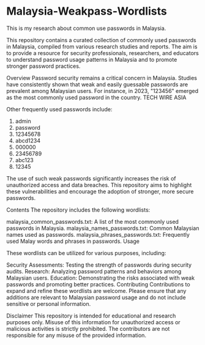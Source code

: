# Malaysia-Weakpass-Wordlists
This is my research about common use passwords in Malaysia.

This repository contains a curated collection of commonly used passwords in Malaysia, compiled from various research studies and reports. The aim is to provide a resource for security professionals, researchers, and educators to understand password usage patterns in Malaysia and to promote stronger password practices.

Overview
Password security remains a critical concern in Malaysia. Studies have consistently shown that weak and easily guessable passwords are prevalent among Malaysian users. For instance, in 2023, "123456" emerged as the most commonly used password in the country. 
TECH WIRE ASIA

Other frequently used passwords include:

1. admin
2. password
3. 12345678
4. abcd1234
5. 000000
6. 23456789
7. abc123
8. 12345

The use of such weak passwords significantly increases the risk of unauthorized access and data breaches. This repository aims to highlight these vulnerabilities and encourage the adoption of stronger, more secure passwords.

Contents
The repository includes the following wordlists:

malaysia_common_passwords.txt: A list of the most commonly used passwords in Malaysia.
malaysia_names_passwords.txt: Common Malaysian names used as passwords.
malaysia_phrases_passwords.txt: Frequently used Malay words and phrases in passwords.
Usage

These wordlists can be utilized for various purposes, including:

Security Assessments: Testing the strength of passwords during security audits.
Research: Analyzing password patterns and behaviors among Malaysian users.
Education: Demonstrating the risks associated with weak passwords and promoting better practices.
Contributing
Contributions to expand and refine these wordlists are welcome. Please ensure that any additions are relevant to Malaysian password usage and do not include sensitive or personal information.

Disclaimer
This repository is intended for educational and research purposes only. Misuse of this information for unauthorized access or malicious activities is strictly prohibited. The contributors are not responsible for any misuse of the provided information.

